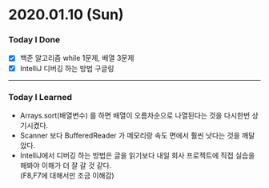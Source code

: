 # 2020.01.10 (Sun)
### Today I Done
- [x] 백준 알고리즘 while 1문제, 배열 3문제
- [x] IntelliJ 디버깅 하는 방법 구글링
***
### Today I Learned
- Arrays.sort(배열변수) 를 하면 배열이 오름차순으로 나열된다는 것을 다시한번 상기시켰다.
- Scanner 보다 BufferedReader 가 메모리랑 속도 면에서 훨씬 낫다는 것을 깨달았다.
- IntelliJ에서 디버깅 하는 방법은 글을 읽기보다 내일 회사 프로젝트에 직접 실습을 해봐야 이해가 더 잘 갈 것 같다.  
(F8,F7에 대해서만 조금 이해감)